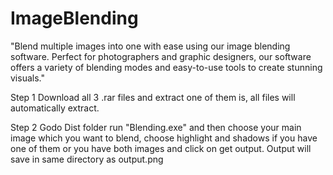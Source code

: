 # ImageBlending
"Blend multiple images into one with ease using our image blending software. Perfect for photographers and graphic designers, our software offers a variety of blending modes and easy-to-use tools to create stunning visuals."

Step 1
Download all 3 .rar files and extract one of them is, all files will automatically extract.

Step 2
Godo Dist folder run "Blending.exe" and then choose your main image which you want to blend, choose highlight and shadows if you have one of them or you have both images and click on get output. Output will save in same directory as output.png
